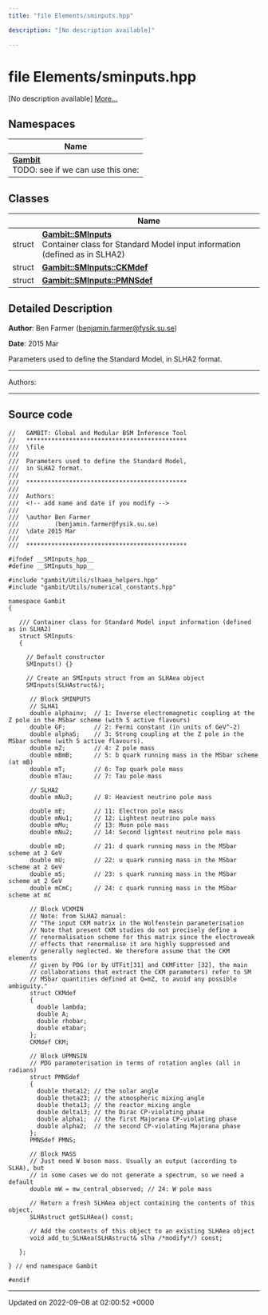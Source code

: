 ```yaml
---
title: "file Elements/sminputs.hpp"

description: "[No description available]"

---
```


# file Elements/sminputs.hpp

[No description available] [More...](#detailed-description)

## Namespaces

| Name           |
| -------------- |
| **[Gambit](/documentation/code/namespaces/namespacegambit/)** <br>TODO: see if we can use this one:  |

## Classes

|                | Name           |
| -------------- | -------------- |
| struct | **[Gambit::SMInputs](/documentation/code/classes/structgambit_1_1sminputs/)** <br>Container class for Standard Model input information (defined as in SLHA2)  |
| struct | **[Gambit::SMInputs::CKMdef](/documentation/code/classes/structgambit_1_1sminputs_1_1ckmdef/)**  |
| struct | **[Gambit::SMInputs::PMNSdef](/documentation/code/classes/structgambit_1_1sminputs_1_1pmnsdef/)**  |

## Detailed Description


**Author**: Ben Farmer ([benjamin.farmer@fysik.su.se](mailto:benjamin.farmer@fysik.su.se)) 

**Date**: 2015 Mar

Parameters used to define the Standard Model, in SLHA2 format.



------------------

Authors:



------------------




## Source code

```
//   GAMBIT: Global and Modular BSM Inference Tool
//   *********************************************
///  \file
///
///  Parameters used to define the Standard Model,
///  in SLHA2 format.
///
///  *********************************************
///
///  Authors:
///  <!-- add name and date if you modify -->
///
///  \author Ben Farmer
///          (benjamin.farmer@fysik.su.se)
///  \date 2015 Mar
///
///  *********************************************

#ifndef __SMInputs_hpp__
#define __SMInputs_hpp__

#include "gambit/Utils/slhaea_helpers.hpp"
#include "gambit/Utils/numerical_constants.hpp"

namespace Gambit
{

   /// Container class for Standard Model input information (defined as in SLHA2)
   struct SMInputs
   {

     // Default constructor
     SMInputs() {}

     // Create an SMInputs struct from an SLHAea object
     SMInputs(SLHAstruct&);

      // Block SMINPUTS
      // SLHA1
      double alphainv;  // 1: Inverse electromagnetic coupling at the Z pole in the MSbar scheme (with 5 active flavours)
      double GF;        // 2: Fermi constant (in units of GeV^-2)
      double alphaS;    // 3: Strong coupling at the Z pole in the MSbar scheme (with 5 active flavours).
      double mZ;        // 4: Z pole mass
      double mBmB;      // 5: b quark running mass in the MSbar scheme (at mB)
      double mT;        // 6: Top quark pole mass
      double mTau;      // 7: Tau pole mass

      // SLHA2
      double mNu3;      // 8: Heaviest neutrino pole mass

      double mE;        // 11: Electron pole mass
      double mNu1;      // 12: Lightest neutrino pole mass
      double mMu;       // 13: Muon pole mass
      double mNu2;      // 14: Second lightest neutrino pole mass

      double mD;        // 21: d quark running mass in the MSbar scheme at 2 GeV
      double mU;        // 22: u quark running mass in the MSbar scheme at 2 GeV
      double mS;        // 23: s quark running mass in the MSbar scheme at 2 GeV
      double mCmC;      // 24: c quark running mass in the MSbar scheme at mC

      // Block VCKMIN
      // Note: from SLHA2 manual:
      // "The input CKM matrix in the Wolfenstein parameterisation
      // Note that present CKM studies do not precisely define a
      // renormalisation scheme for this matrix since the electroweak
      // effects that renormalise it are highly suppressed and
      // generally neglected. We therefore assume that the CKM elements
      // given by PDG (or by UTFit[31] and CKMFitter [32], the main
      // collaborations that extract the CKM parameters) refer to SM
      // MSbar quantities defined at Q=mZ, to avoid any possible ambiguity."
      struct CKMdef
      {
        double lambda;
        double A;
        double rhobar;
        double etabar;
      };
      CKMdef CKM;

      // Block UPMNSIN
      // PDG parameterisation in terms of rotation angles (all in radians)
      struct PMNSdef
      {
        double theta12; // the solar angle
        double theta23; // the atmospheric mixing angle
        double theta13; // the reactor mixing angle
        double delta13; // the Dirac CP-violating phase
        double alpha1;  // the first Majorana CP-violating phase
        double alpha2;  // the second CP-violating Majorana phase
      };
      PMNSdef PMNS;

      // Block MASS
      // Just need W boson mass. Usually an output (according to SLHA), but
      // in some cases we do not generate a spectrum, so we need a default
      double mW = mw_central_observed; // 24: W pole mass

      // Return a fresh SLHAea object containing the contents of this object.
      SLHAstruct getSLHAea() const;

      // Add the contents of this object to an existing SLHAea object
      void add_to_SLHAea(SLHAstruct& slha /*modify*/) const;

   };

} // end namespace Gambit

#endif
```


-------------------------------

Updated on 2022-09-08 at 02:00:52 +0000
